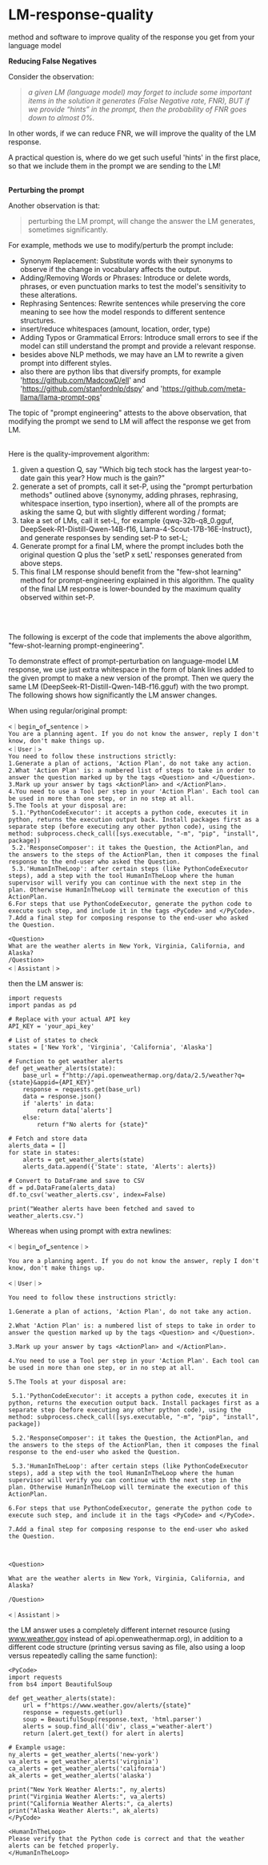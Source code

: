 # LM-response-quality
method and software to improve quality of the response you get from your language model

**Reducing False Negatives**

Consider the observation: 
> *a given LM (language model) may forget to include some important items in the solution it generates (False Negative rate, FNR), BUT if we provide “hints” in the prompt, then the probability of FNR goes down to almost 0%.*

In other words, if we can reduce FNR, we will improve the quality of the LM response.

A practical question is, where do we get such useful 'hints' in the first place, so that we include them in the prompt we are sending to the LM!
<br>
<br>



**Perturbing the prompt**

Another observation is that:
> perturbing the LM prompt, will change the answer the LM generates, sometimes significantly.

For example, methods we use to modify/perturb the prompt include:
+ Synonym Replacement: Substitute words with their synonyms to observe if the change in vocabulary affects the output.
+ Adding/Removing Words or Phrases: Introduce or delete words, phrases, or even punctuation marks to test the model's sensitivity to these alterations.
+ Rephrasing Sentences: Rewrite sentences while preserving the core meaning to see how the model responds to different sentence structures.
+ insert/reduce whitespaces (amount, location, order, type)
+ Adding Typos or Grammatical Errors: Introduce small errors to see if the model can still understand the prompt and provide a relevant response.
+ besides above NLP methods, we may have an LM to rewrite a given prompt into different styles.
+ also there are python libs that diversify prompts, for example 'https://github.com/MadcowD/ell' and 'https://github.com/stanfordnlp/dspy' and 'https://github.com/meta-llama/llama-prompt-ops'

The topic of "prompt engineering" attests to the above observation, that modifying the prompt we send to LM will affect the response we get from LM.
<br>
<br>

Here is the quality-improvement algorithm:

1. given a question Q, say "Which big tech stock has the largest year-to-date gain this year? How much is the gain?"
2. generate a set of prompts, call it set-P, using the "prompt perturbation methods" outlined above {synonymy, adding phrases, rephrasing, whitespace insertion, typo insertion}, where all of the prompts are asking the same Q, but with slightly different wording / format;
3. take a set of LMs, call it set-L, for example {qwq-32b-q8_0.gguf, DeepSeek-R1-Distill-Qwen-14B-f16, Llama-4-Scout-17B-16E-Instruct}, and generate responses by sending set-P to set-L;
4. Generate prompt for a final LM, where the prompt includes both the original question Q plus the 'setP x setL' responses generated from above steps.
5. This final LM response should benefit from the "few-shot learning" method for prompt-engineering explained in this algorithm. The quality of the final LM response is lower-bounded by the maximum quality observed within set-P.
<br>
<br>

The following is excerpt of the code that implements the above algorithm, "few-shot-learning prompt-engineering".

To demonstrate effect of prompt-perturbation on language-model LM response, we use just extra whitespace in the form of blank lines added to the given prompt to make a new version of the prompt. Then we query the same LM (DeepSeek-R1-Distill-Qwen-14B-f16.gguf) with the two prompt. The following shows how significantly the LM answer changes.

When using regular/original prompt:

```
<｜begin▁of▁sentence｜>
You are a planning agent. If you do not know the answer, reply I don't know, don't make things up.
<｜User｜>
You need to follow these instructions strictly:
1.Generate a plan of actions, 'Action Plan', do not take any action.
2.What 'Action Plan' is: a numbered list of steps to take in order to answer the question marked up by the tags <Question> and </Question>.
3.Mark up your answer by tags <ActionPlan> and </ActionPlan>.
4.You need to use a Tool per step in your 'Action Plan'. Each tool can be used in more than one step, or in no step at all.
5.The Tools at your disposal are:
 5.1.'PythonCodeExecutor': it accepts a python code, executes it in python, returns the execution output back. Install packages first as a separate step (before executing any other python code), using the method: subprocess.check_call([sys.executable, "-m", "pip", "install", package])
 5.2.'ResponseComposer': it takes the Question, the ActionPlan, and the answers to the steps of the ActionPlan, then it composes the final response to the end-user who asked the Question.
 5.3.'HumanInTheLoop': after certain steps (like PythonCodeExecutor steps), add a step with the tool HumanInTheLoop where the human supervisor will verify you can continue with the next step in the plan. Otherwise HumanInTheLoop will terminate the execution of this ActionPlan.
6.For steps that use PythonCodeExecutor, generate the python code to execute such step, and include it in the tags <PyCode> and </PyCode>.
7.Add a final step for composing response to the end-user who asked the Question.

<Question>
What are the weather alerts in New York, Virginia, California, and Alaska?
/Question>
<｜Assistant｜>
```

then the LM answer is:

```
import requests
import pandas as pd

# Replace with your actual API key
API_KEY = 'your_api_key'

# List of states to check
states = ['New York', 'Virginia', 'California', 'Alaska']

# Function to get weather alerts
def get_weather_alerts(state):
    base_url = f"http://api.openweathermap.org/data/2.5/weather?q={state}&appid={API_KEY}"
    response = requests.get(base_url)
    data = response.json()
    if 'alerts' in data:
        return data['alerts']
    else:
        return f"No alerts for {state}"

# Fetch and store data
alerts_data = []
for state in states:
    alerts = get_weather_alerts(state)
    alerts_data.append({'State': state, 'Alerts': alerts})

# Convert to DataFrame and save to CSV
df = pd.DataFrame(alerts_data)
df.to_csv('weather_alerts.csv', index=False)

print("Weather alerts have been fetched and saved to weather_alerts.csv.")
```


Whereas when using prompt with extra newlines:

```
<｜begin▁of▁sentence｜>

You are a planning agent. If you do not know the answer, reply I don't know, don't make things up.

<｜User｜>

You need to follow these instructions strictly:

1.Generate a plan of actions, 'Action Plan', do not take any action.

2.What 'Action Plan' is: a numbered list of steps to take in order to answer the question marked up by the tags <Question> and </Question>.

3.Mark up your answer by tags <ActionPlan> and </ActionPlan>.

4.You need to use a Tool per step in your 'Action Plan'. Each tool can be used in more than one step, or in no step at all.

5.The Tools at your disposal are:

 5.1.'PythonCodeExecutor': it accepts a python code, executes it in python, returns the execution output back. Install packages first as a separate step (before executing any other python code), using the method: subprocess.check_call([sys.executable, "-m", "pip", "install", package])

 5.2.'ResponseComposer': it takes the Question, the ActionPlan, and the answers to the steps of the ActionPlan, then it composes the final response to the end-user who asked the Question.

 5.3.'HumanInTheLoop': after certain steps (like PythonCodeExecutor steps), add a step with the tool HumanInTheLoop where the human supervisor will verify you can continue with the next step in the plan. Otherwise HumanInTheLoop will terminate the execution of this ActionPlan.

6.For steps that use PythonCodeExecutor, generate the python code to execute such step, and include it in the tags <PyCode> and </PyCode>.

7.Add a final step for composing response to the end-user who asked the Question.



<Question>

What are the weather alerts in New York, Virginia, California, and Alaska?

/Question>

<｜Assistant｜>
```

the LM answer uses a completely different internet resource (using www.weather.gov instead of api.openweathermap.org), in addition to a different code structure (printing versus saving as file, also using a loop versus repeatedly calling the same function):

```
<PyCode>
import requests
from bs4 import BeautifulSoup

def get_weather_alerts(state):
    url = f"https://www.weather.gov/alerts/{state}"
    response = requests.get(url)
    soup = BeautifulSoup(response.text, 'html.parser')
    alerts = soup.find_all('div', class_='weather-alert')
    return [alert.get_text() for alert in alerts]

# Example usage:
ny_alerts = get_weather_alerts('new-york')
va_alerts = get_weather_alerts('virginia')
ca_alerts = get_weather_alerts('california')
ak_alerts = get_weather_alerts('alaska')

print("New York Weather Alerts:", ny_alerts)
print("Virginia Weather Alerts:", va_alerts)
print("California Weather Alerts:", ca_alerts)
print("Alaska Weather Alerts:", ak_alerts)
</PyCode>

<HumanInTheLoop>
Please verify that the Python code is correct and that the weather alerts can be fetched properly.
</HumanInTheLoop>

```

